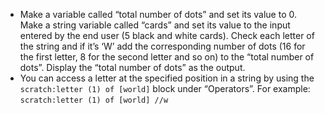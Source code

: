 - Make a variable called “total number of dots” and set its value to 0. Make a string variable called “cards” and set its value to the input entered by the end user (5 black and white cards). Check each letter of the string and if it’s ‘W’ add the corresponding number of dots (16 for the first letter, 8 for the second letter and so on) to the “total number of dots”. Display the “total number of dots” as the output.
- You can access a letter at the specified position in a string by using the `scratch:letter (1) of [world]` block under “Operators”. For example: `scratch:letter (1) of [world] //w`
